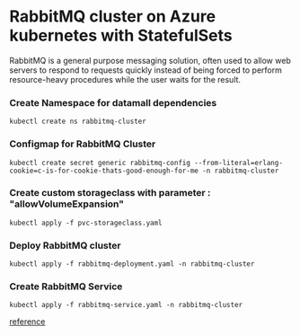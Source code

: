 # RabbitMQ cluster on Azure kubernetes with StatefulSets

RabbitMQ is a general purpose messaging solution, often used to allow web servers to respond to requests quickly instead of being forced to perform resource-heavy procedures while the user waits for the result.

### Create Namespace for datamall dependencies
```
kubectl create ns rabbitmq-cluster
```

### Configmap for RabbitMQ Cluster
```
kubectl create secret generic rabbitmq-config --from-literal=erlang-cookie=c-is-for-cookie-thats-good-enough-for-me -n rabbitmq-cluster
```

### Create custom storageclass with parameter : "allowVolumeExpansion"
```
kubectl apply -f pvc-storageclass.yaml
```

### Deploy RabbitMQ cluster
```
kubectl apply -f rabbitmq-deployment.yaml -n rabbitmq-cluster
```

### Create RabbitMQ Service
```
kubectl apply -f rabbitmq-service.yaml -n rabbitmq-cluster
```

[reference](https://wesmorgan.svbtle.com/rabbitmq-cluster-on-kubernetes-with-statefulsets)


